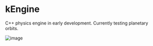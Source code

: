# kEngine

C++ physics engine in early development. Currently testing planetary orbits.

<!-- ![image](https://github.com/user-attachments/assets/604c4328-49fb-49e2-b01a-8125465c91d2) -->

![image](https://github.com/user-attachments/assets/691e7db4-77f9-4689-96f0-a81afa03c084)
